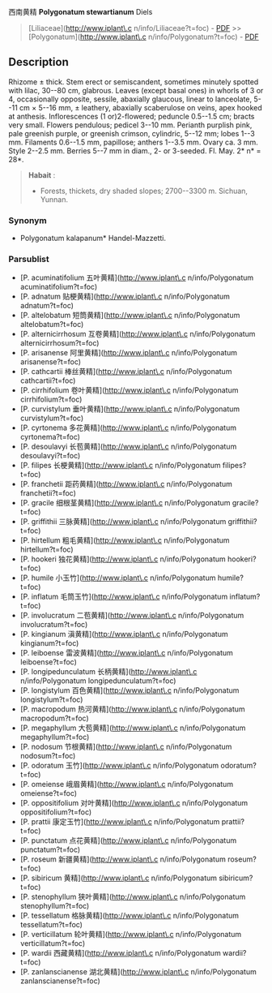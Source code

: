 西南黄精 **Polygonatum stewartianum** Diels

> [Liliaceae](http://www.iplant\.c n/info/Liliaceae?t=foc) - [PDF](http://www.iplant.cn/foc/pdf/Liliaceae.pdf) >> [Polygonatum](http://www.iplant\.c n/info/Polygonatum?t=foc) - [PDF](http://www.iplant.cn/foc/pdf/Polygonatum.pdf)
## Description

Rhizome ± thick. Stem erect or semiscandent, sometimes minutely spotted with lilac, 30--80 cm, glabrous. Leaves (except basal ones) in whorls of 3 or 4, occasionally opposite, sessile, abaxially glaucous, linear to lanceolate, 5--11 cm × 5--16 mm, ± leathery, abaxially scaberulose on veins, apex hooked at anthesis. Inflorescences (1 or)2-flowered; peduncle 0.5--1.5 cm; bracts very small. Flowers pendulous; pedicel 3--10 mm. Perianth purplish pink, pale greenish purple, or greenish crimson, cylindric, 5--12 mm; lobes 1--3 mm. Filaments 0.6--1.5 mm, papillose; anthers 1--3.5 mm. Ovary ca. 3 mm. Style 2--2.5 mm. Berries 5--7 mm in diam., 2- or 3-seeded. Fl. May. 2* n* = 28*.


> **Habait** : 
>* Forests, thickets, dry shaded slopes; 2700--3300 m. Sichuan, Yunnan.

### Synonym
* Polygonatum kalapanum* Handel-Mazzetti.


### Parsublist

* [P.  acuminatifolium  五叶黄精](http://www.iplant\.c n/info/Polygonatum acuminatifolium?t=foc)
* [P.  adnatum  贴梗黄精](http://www.iplant\.c n/info/Polygonatum adnatum?t=foc)
* [P.  altelobatum  短筒黄精](http://www.iplant\.c n/info/Polygonatum altelobatum?t=foc)
* [P.  alternicirrhosum  互卷黄精](http://www.iplant\.c n/info/Polygonatum alternicirrhosum?t=foc)
* [P.  arisanense  阿里黄精](http://www.iplant\.c n/info/Polygonatum arisanense?t=foc)
* [P.  cathcartii  棒丝黄精](http://www.iplant\.c n/info/Polygonatum cathcartii?t=foc)
* [P.  cirrhifolium  卷叶黄精](http://www.iplant\.c n/info/Polygonatum cirrhifolium?t=foc)
* [P.  curvistylum  垂叶黄精](http://www.iplant\.c n/info/Polygonatum curvistylum?t=foc)
* [P.  cyrtonema  多花黄精](http://www.iplant\.c n/info/Polygonatum cyrtonema?t=foc)
* [P.  desoulavyi  长苞黄精](http://www.iplant\.c n/info/Polygonatum desoulavyi?t=foc)
* [P.  filipes  长梗黄精](http://www.iplant\.c n/info/Polygonatum filipes?t=foc)
* [P.  franchetii  距药黄精](http://www.iplant\.c n/info/Polygonatum franchetii?t=foc)
* [P.  gracile  细根茎黄精](http://www.iplant\.c n/info/Polygonatum gracile?t=foc)
* [P.  griffithii  三脉黄精](http://www.iplant\.c n/info/Polygonatum griffithii?t=foc)
* [P.  hirtellum  粗毛黄精](http://www.iplant\.c n/info/Polygonatum hirtellum?t=foc)
* [P.  hookeri  独花黄精](http://www.iplant\.c n/info/Polygonatum hookeri?t=foc)
* [P.  humile  小玉竹](http://www.iplant\.c n/info/Polygonatum humile?t=foc)
* [P.  inflatum  毛筒玉竹](http://www.iplant\.c n/info/Polygonatum inflatum?t=foc)
* [P.  involucratum  二苞黄精](http://www.iplant\.c n/info/Polygonatum involucratum?t=foc)
* [P.  kingianum  滇黄精](http://www.iplant\.c n/info/Polygonatum kingianum?t=foc)
* [P.  leiboense  雷波黄精](http://www.iplant\.c n/info/Polygonatum leiboense?t=foc)
* [P.  longipedunculatum  长柄黄精](http://www.iplant\.c n/info/Polygonatum longipedunculatum?t=foc)
* [P.  longistylum  百色黄精](http://www.iplant\.c n/info/Polygonatum longistylum?t=foc)
* [P.  macropodum  热河黄精](http://www.iplant\.c n/info/Polygonatum macropodum?t=foc)
* [P.  megaphyllum  大苞黄精](http://www.iplant\.c n/info/Polygonatum megaphyllum?t=foc)
* [P.  nodosum  节根黄精](http://www.iplant\.c n/info/Polygonatum nodosum?t=foc)
* [P.  odoratum  玉竹](http://www.iplant\.c n/info/Polygonatum odoratum?t=foc)
* [P.  omeiense  峨眉黄精](http://www.iplant\.c n/info/Polygonatum omeiense?t=foc)
* [P.  oppositifolium  对叶黄精](http://www.iplant\.c n/info/Polygonatum oppositifolium?t=foc)
* [P.  prattii  康定玉竹](http://www.iplant\.c n/info/Polygonatum prattii?t=foc)
* [P.  punctatum  点花黄精](http://www.iplant\.c n/info/Polygonatum punctatum?t=foc)
* [P.  roseum  新疆黄精](http://www.iplant\.c n/info/Polygonatum roseum?t=foc)
* [P.  sibiricum  黄精](http://www.iplant\.c n/info/Polygonatum sibiricum?t=foc)
* [P.  stenophyllum  狭叶黄精](http://www.iplant\.c n/info/Polygonatum stenophyllum?t=foc)
* [P.  tessellatum  格脉黄精](http://www.iplant\.c n/info/Polygonatum tessellatum?t=foc)
* [P.  verticillatum  轮叶黄精](http://www.iplant\.c n/info/Polygonatum verticillatum?t=foc)
* [P.  wardii  西藏黄精](http://www.iplant\.c n/info/Polygonatum wardii?t=foc)
* [P.  zanlanscianense  湖北黄精](http://www.iplant\.c n/info/Polygonatum zanlanscianense?t=foc)
